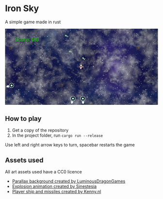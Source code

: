 # Iron Sky
A simple game made in rust

![Screenshot](/IronSky.png)

## How to play
1. Get a copy of the repository
1. In the project folder, run `cargo run --release`

Use left and right arrow keys to turn, spacebar restarts the game

## Assets used
All art assets used have a CC0 licence

 - [Parallax background created by LuminousDragonGames](https://opengameart.org/content/parallax-space-scene-seamlessly-scrolls-too)
 - [Explosion animation created by Sinestesia](https://opengameart.org/content/2d-explosion-animations-2-frame-by-frame)
 - [Player ship and missiles created by Kenny.nl](https://www.kenney.nl/assets/space-shooter-redux)
